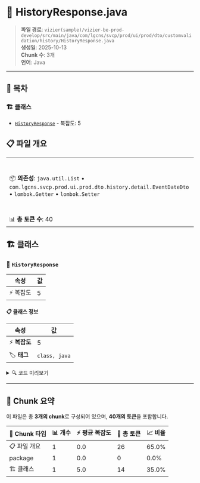 # 📄 HistoryResponse.java

> **파일 경로**: `vizier(sample)/vizier-be-prod-develop/src/main/java/com/lgcns/svcp/prod/ui/prod/dto/customvalidation/history/HistoryResponse.java`  
> **생성일**: 2025-10-13  
> **Chunk 수**: 3개  
> **언어**: Java
---

## 📑 목차

### 🏗️ 클래스
- [`HistoryResponse`](#class-historyresponse) - 복잡도: 5

## 📋 파일 개요

| | |
|--|--|
| 📦 **의존성**: `java.util.List` • `com.lgcns.svcp.prod.ui.prod.dto.history.detail.EventDateDto` • `lombok.Getter` • `lombok.Setter` | ⚡ **총 복잡도**: 5 |
| 📊 **총 토큰 수**: 40 |  |



## 🏗️ 클래스

### <a id="class-historyresponse"></a>🎯 `HistoryResponse`

| 속성 | 값 |
|------|----|
| ⚡ 복잡도 | 5 |



#### 📋 클래스 정보

| 속성 | 값 |
|------|----|
| ⚡ **복잡도** | 5 || 📍 **라인 범위** | 12-12 |
| 🏷️ **태그** | `class, java` |

<details>
<summary>🔍 코드 미리보기</summary>

```java
public class HistoryResponse {
	
	private EventDateDto created;
	private List<HistoryChangeDto> changed;
	private EventDateDto ended;
}...
```

**Chunk 정보**
- 🆔 **ID**: `4039033a0a1f`
- 📍 **라인**: 12-12
- 📊 **토큰**: 14
- 🏷️ **태그**: `class, java`

</details>

---





## 🧩 Chunk 요약

이 파일은 총 **3개의 chunk**로 구성되어 있으며, **40개의 토큰**을 포함합니다.

| 🧩 Chunk 타입 | 📊 개수 | ⚡ 평균 복잡도 | 📝 총 토큰 | 📈 비율 |
|---------------|--------|-------------|----------|--------|
| 📋 파일 개요 | 1 | 0.0 | 26 | 65.0% |
| package | 1 | 0.0 | 0 | 0.0% |
| 🏗️ 클래스 | 1 | 5.0 | 14 | 35.0% |

